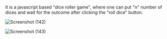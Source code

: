 It is a javascript based "dice roller game", where one can put "n" number of dices and wait for the outcome after clicking the "roll dice" button.

![Screenshot (142)](https://github.com/Mansi0218/Dice/assets/95520980/568b44d2-3e9c-4517-8500-c786dcbfb592)

![Screenshot (143)](https://github.com/Mansi0218/Dice/assets/95520980/128e62c3-54b1-4649-80fd-76bb185ef3f1)
